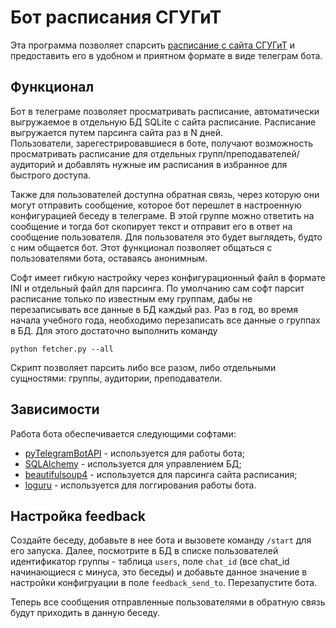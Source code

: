 # Бот расписания СГУГиТ
Эта программа позволяет спарсить [расписание с сайта СГУГиТ](https://sgugit.ru/raspisanie/) и предоставить его в удобном и приятном формате в виде телеграм бота.

## Функционал
Бот в телеграме позволяет просматривать расписание, автоматически выгружаемое в отдельную БД SQLite с сайта расписание. Расписание выгружается путем парсинга сайта раз в N дней. \
Пользователи, зарегестрировавшиеся в боте, получают возможность просматривать расписание для отдельных групп/преподавателей/аудиторий и добавлять нужные им расписания в избранное для быстрого доступа. 

Также для пользователей доступна обратная связь, через которую они могут отправить сообщение, которое бот перешлет в настроенную конфигурацией беседу в телеграме. В этой группе можно ответить на сообщение и тогда бот скопирует текст и отправит его в ответ на сообщение пользователя. Для пользователя это будет выглядеть, будто с ним общается бот. Этот функционал позволяет общаться с пользователями бота, оставаясь анонимным.

Софт имеет гибкую настройку через конфигурационный файл в формате INI и отдельный файл для парсинга. По умолчанию сам софт парсит расписание только по известным ему группам, дабы не перезаписывать все данные в БД каждый раз. Раз в год, во время начала учебного года, необходимо перезаписать все данные о группах в БД. Для этого достаточно выполнить команду
```
python fetcher.py --all
```
Скрипт позволяет парсить либо все разом, либо отдельными сущностями: группы, аудитории, преподаватели.

## Зависимости
Работа бота обеспечивается следующими софтами:
- [pyTelegramBotAPI](https://pypi.org/project/pyTelegramBotAPI/) - используется для работы бота;
- [SQLAlchemy](https://www.sqlalchemy.org/) - используется для управлением БД;
- [beautifulsoup4](https://pypi.org/project/beautifulsoup4/) - используется для парсинга сайта расписания;
- [loguru](https://github.com/Delgan/loguru) - используется для логгирования работы бота.

## Настройка feedback
Создайте беседу, добавьте в нее бота и вызовете команду `/start` для его запуска. Далее, посмотрите в БД в списке пользователей идентификатор группы - таблица `users`, поле `chat_id` (все chat_id начинающиеся с минуса, это беседы) и добавьте данное значение в настройки конфигруации в поле `feedback_send_to`. Перезапустите бота.

Теперь все сообщения отправленные пользователями в обратную связь будут приходить в данную беседу.
